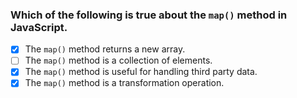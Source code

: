 ### Which of the following is true about the `map()` method in JavaScri​pt.

- [x] The `map()` method returns a new array.
- [ ] The `map()` method is a collection of elements.
- [x] The `map()` method is useful for handling third party data.
- [x] The `map()` method is a transformation operation.
